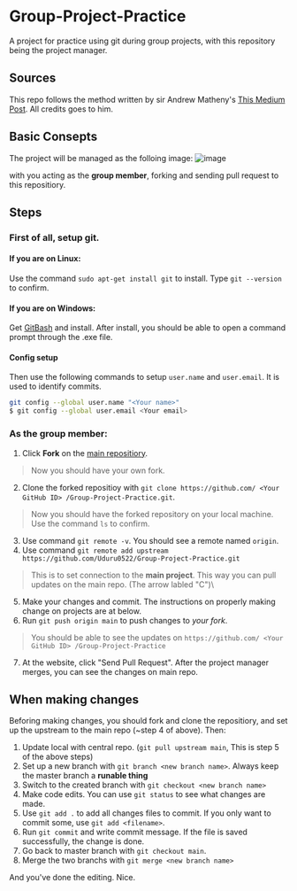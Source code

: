 # Group-Project-Practice
A project for practice using git during group projects, with this repository being the project manager.

## Sources
This repo follows the method written by sir Andrew Matheny's [This Medium Post](https://medium.com/@androidmatheny/using-git-and-github-on-group-projects-d636be2cdd4d).
All credits goes to him.

## Basic Consepts
The project will be managed as the folloing image:
![image](https://user-images.githubusercontent.com/41797532/113405737-dcb6fc80-93dc-11eb-93bd-f7005ce890d4.png)

with you acting as the **group member**, forking and sending pull request to this repositiory.

## Steps
### First of all, setup git.

#### If you are on Linux:
Use the command `sudo apt-get install git` to install. Type `git --version` to confirm.
#### If you are on Windows:
Get [GitBash](https://gitforwindows.org/) and install. After install, you should be able to open a command prompt through the .exe file.

#### Config setup
Then use the following commands to setup `user.name` and `user.email`. It is used to identify commits.
```bash
git config --global user.name "<Your name>"
$ git config --global user.email <Your email>
```

### As the group member:
1. Click **Fork** on the [main repositiory](https://github.com/Uduru0522/Group-Project-Practice). 
> Now you should have your own fork.
2. Clone the forked repositioy with `git clone https://github.com/ <Your GitHub ID> /Group-Project-Practice.git`.
> Now you should have the forked repository on your local machine. Use the command `ls` to confirm.
3. Use command `git remote -v`. You should see a remote named `origin`. 
4. Use command `git remote add upstream https://github.com/Uduru0522/Group-Project-Practice.git`
> This is to set connection to the **main project**. This way you can pull updates on the main repo. (The arrow labled "C")\
5. Make your changes and commit. The instructions on properly making change on projects are at below.
6. Run `git push origin main` to push changes to *your fork*. 
> You should be able to see the updates on `https://github.com/ <Your GitHub ID> /Group-Project-Practice`
7. At the website, click "Send Pull Request". After the project manager merges, you can see the changes on main repo.

## When making changes
Beforing making changes, you should fork and clone the repositiory, and set up the upstream to the main repo (~step 4 of above). Then:

1. Update local with central repo. (`git pull upstream main`, This is step 5 of the above steps)
2. Set up a new branch with `git branch <new branch name>`. Always keep the master branch a **runable thing**
3. Switch to the created branch with `git checkout <new branch name>`
4. Make code edits. You can use `git status` to see what changes are made.
5. Use `git add .` to add all changes files to commit. If you only want to commit some, use `git add <filename>`.
6. Run `git commit` and write commit message. If the file is saved successfully, the change is done.
7. Go back to master branch with `git checkout main`.
8. Merge the two branchs with `git merge <new branch name>`

And you've done the editing. Nice.


